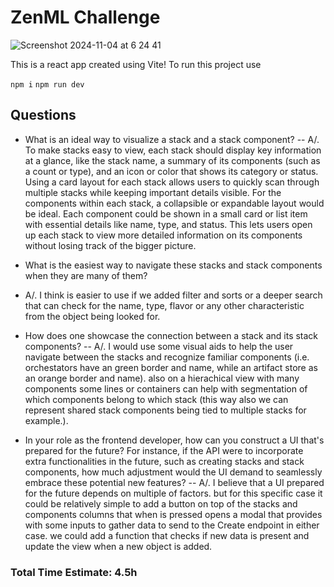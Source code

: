 # ZenML Challenge

![Screenshot 2024-11-04 at 6 24 41](https://github.com/user-attachments/assets/55c9d5c6-0198-4662-9651-7c18117e054e)

This is a react app created using Vite!
To run this project use

`npm i`
`npm run dev`

## Questions

- What is an ideal way to visualize a stack and a stack component?
-- A/. To make stacks easy to view, each stack should display key information at a glance, like the stack name, a summary of its components (such as a count or type), and an icon or color that shows its category or status. Using a card layout for each stack allows users to quickly scan through multiple stacks while keeping important details visible. For the components within each stack, a collapsible or expandable layout would be ideal. Each component could be shown in a small card or list item with essential details like name, type, and status. This lets users open up each stack to view more detailed information on its components without losing track of the bigger picture.

- What is the easiest way to navigate these stacks and stack components when they are many of them?
- A/. I think is easier to use if we added filter and sorts or a deeper search that can check for the name, type, flavor or any other characteristic from the object being looked for.

- How does one showcase the connection between a stack and its stack components?
-- A/. I would use some visual aids to help the user navigate between the stacks and recognize familiar components (i.e. orchestators have an green border and name, while an artifact store as an orange border and name). also on a hierachical view with many components some lines or containers can help with segmentation of which components belong to which stack (this way also we can represent shared stack components being tied to multiple stacks for example.).

- In your role as the frontend developer, how can you construct a UI that's prepared for the future? For instance, if the API were to incorporate extra functionalities in the future, such as creating stacks and stack components, how much adjustment would the UI demand to seamlessly embrace these potential new features?
-- A/. I believe that a UI prepared for the future depends on multiple of factors. but for this specific case it could be relatively simple to add a button on top of the stacks and components columns that when is pressed opens a modal that provides with some inputs to gather data to send to the Create endpoint in either case. we could add a function that checks if new data is present and update the view when a new object is added.


### Total Time Estimate: 4.5h


